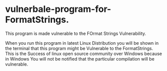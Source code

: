 # vulnerbale-program-for-FormatStrings.
This program is made vulnerable to the FOrmat Strings Vulnerability.

When you run this program in latest Linux Distribution you will be shown in the terminal that this program might be Vulnerable to the FormatStrings.
This is the Success of linux open source community over Windows because in Windows You will not be notified that the particular compilation will be vulnerable.
